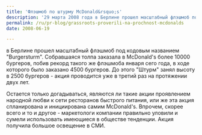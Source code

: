 ```yaml
---
title: 'Флэшмоб по штурму McDonald&rsquo;s'
description: '29 марта 2008 года в Берлине прошел масштабный флэшмоб под кодовым названием &quot;Burgersturm&quot;. Собравшаяся толпа заказала в McDonald&#039;s более 10000 бургеров, побив рекорд такого же флэшмоба января сего года, в ходе которого было заказано 4500 бургеров.'
permalink: /ru/pr-blog/grassroots-proverili-na-prochnost-mcdonalds
date: 2008-06-19

---
```


в Берлине прошел масштабный флэшмоб под кодовым названием "Burgersturm". Собравшаяся толпа заказала в McDonald's более 10000 бургеров, побив рекорд такого же флэшмоба января сего года, в ходе которого было заказано 4500 бургеров. До этого "Штурм" занял высоту в 2500 бургеров - акция проводится уже в третий раз на протяжении двух лет.

Остается только догадываться, являются ли такие акции проявлением народной любви к сети ресторанов быстрого питания, или же эта акция спланирована и инициирована самим McDonald's. Впрочем, скорее всего и то и другое - маркетологи компании правильно уловили и сумели использовать имеющиеся в обществе тенденции. Акция получила большое освещение в СМИ.

<object width="425" height="344"><param name="movie" value="https://www.youtube.com/v/AoJPJAKILbo&hl=en"><param name="wmode" value="transparent"><embed src="https://www.youtube.com/v/AoJPJAKILbo&amp;hl=en" type="application/x-shockwave-flash" width="425" height="344" wmode="transparent"></embed></object>

